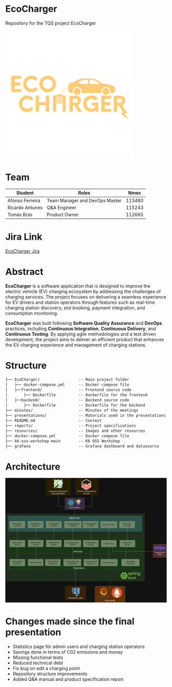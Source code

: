 # EcoCharger
Repository for the TQS project EcoCharger

<img src="resources/EcoCharger_Logo.png" alt="EcoChargerLogo" width="400"/>

# Team

| Student         | Roles         | Nmec   |
| --------------- | ------------- | ------ |
| Afonso Ferreira     | Team Manager and DevOps Master | 113480  |
| Ricardo Antunes | Q&A Engineer | 115243 |
| Tomás Brás | Product Owner | 112665 |

# Jira Link
[EcoCharger Jira](https://ua-deti-alof.atlassian.net/jira/software/projects/ET/boards/2)

# Abstract

**EcoCharger** is a software application that is designed to improve the electric vehicle (EV) charging ecosystem by addressing the challenges of charging services. The project focuses on delivering a seamless experience for EV drivers and station operators through features such as real-time charging station discovery, slot booking, payment integration, and consumption monitoring.

**EcoCharger** was built following **Software Quality Assurance** and **DevOps** practices, including **Continuous Integration**, **Continuous Delivery**, and **Continuous Testing**. By applying agile methodologies and a test driven development, the project aims to deliver an efficient product that enhances the EV charging experience and management of charging stations.

# Structure

```
├── EcoCharger/                 -- Main project folder
│   ├── docker-compose.yml      -- Docker compose file
│   ├──frontend/                -- Frontend source code
│       ├── Dockerfile          -- Dockerfile for the frontend
│   ├──backend/                 -- Backend source code
│       ├── Dockerfile          -- Dockerfile for the backend
├── minutes/                    -- Minutes of the meetings
├── presentations/              -- Materials used in the presentations
├── README.md                   -- Context
├── reports/                    -- Project specifications
├── resources/                  -- Images and other resources
├── docker-compose.yml          -- Docker compose file
├── k6-oss-workshop-main        -- K6 OSS Workshop
├── grafana                     -- Grafana dashboard and datasource
```

# Architecture
![Architecture](resources/architecture.png)

# Changes made since the final presentation
- Statistics page for admin users and charging station operators
- Savings done in terms of C02 emissions and money
- Missing functional tests 
- Reduced technical debt
- Fix bug on edit a charging point
- Repository structure improvements
- Added Q&A manual and product specification report